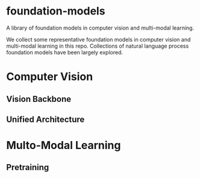# foundation-models
A library of foundation models in computer vision and multi-modal learning. 

We collect some representative foundation models in computer vision and multi-modal learning in this repo. Collections of natural language process foundation models have been largely explored. 

# Computer Vision

## Vision Backbone


## Unified Architecture


# Multo-Modal Learning

## Pretraining

## 

